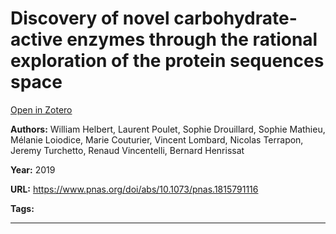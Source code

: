 # Discovery of novel carbohydrate-active enzymes through the rational exploration of the protein sequences space
[Open in Zotero](zotero://select/items/@HelbertEtAl_2019)

**Authors:** William Helbert, Laurent Poulet, Sophie Drouillard, Sophie Mathieu, Mélanie Loiodice, Marie Couturier, Vincent Lombard, Nicolas Terrapon, Jeremy Turchetto, Renaud Vincentelli, Bernard Henrissat

**Year:** 2019

**URL:** https://www.pnas.org/doi/abs/10.1073/pnas.1815791116

**Tags:**

---